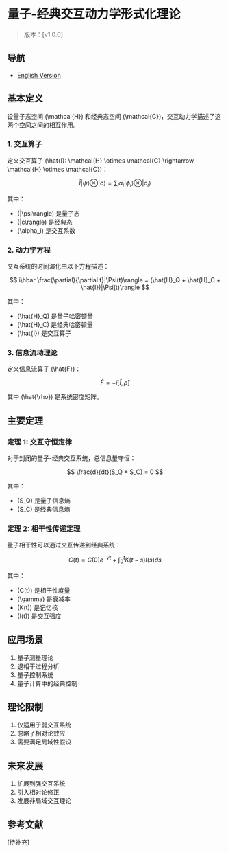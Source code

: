 # 量子-经典交互动力学形式化理论

> 版本：[v1.0.0]

## 导航

- [English Version](formal_theory_quantum_classical_interaction_dynamics_en.md)

## 基本定义

设量子态空间 \(\mathcal{H}\) 和经典态空间 \(\mathcal{C}\)，交互动力学描述了这两个空间之间的相互作用。

### 1. 交互算子

定义交互算子 \(\hat{I}: \mathcal{H} \otimes \mathcal{C} \rightarrow \mathcal{H} \otimes \mathcal{C}\)：

$$
\hat{I}|\psi\rangle \otimes |c\rangle = \sum_i \alpha_i |\phi_i\rangle \otimes |c_i\rangle
$$

其中：
- \(|\psi\rangle\) 是量子态
- \(|c\rangle\) 是经典态
- \(\alpha_i\) 是交互系数

### 2. 动力学方程

交互系统的时间演化由以下方程描述：

$$
i\hbar \frac{\partial}{\partial t}|\Psi(t)\rangle = (\hat{H}_Q + \hat{H}_C + \hat{I})|\Psi(t)\rangle
$$

其中：
- \(\hat{H}_Q\) 是量子哈密顿量
- \(\hat{H}_C\) 是经典哈密顿量
- \(\hat{I}\) 是交互算子

### 3. 信息流动理论

定义信息流算子 \(\hat{F}\)：

$$
\hat{F} = -i[\hat{I}, \hat{\rho}]
$$

其中 \(\hat{\rho}\) 是系统密度矩阵。

## 主要定理

### 定理 1: 交互守恒定律

对于封闭的量子-经典交互系统，总信息量守恒：

$$
\frac{d}{dt}(S_Q + S_C) = 0
$$

其中：
- \(S_Q\) 是量子信息熵
- \(S_C\) 是经典信息熵

### 定理 2: 相干性传递定理

量子相干性可以通过交互传递到经典系统：

$$
C(t) = C(0)e^{-\gamma t} + \int_0^t K(t-s)I(s)ds
$$

其中：
- \(C(t)\) 是相干性度量
- \(\gamma\) 是衰减率
- \(K(t)\) 是记忆核
- \(I(t)\) 是交互强度

## 应用场景

1. 量子测量理论
2. 退相干过程分析
3. 量子控制系统
4. 量子计算中的经典控制

## 理论限制

1. 仅适用于弱交互系统
2. 忽略了相对论效应
3. 需要满足局域性假设

## 未来发展

1. 扩展到强交互系统
2. 引入相对论修正
3. 发展非局域交互理论

## 参考文献

[待补充] 